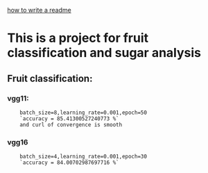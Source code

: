 [how to write a readme](https://blog.csdn.net/Bone_ACE/article/details/48318675)
# This is a project for fruit classification and sugar analysis
## Fruit classification:
### vgg11:
        batch_size=8,learning_rate=0.001,epoch=50
        `accuracy = 85.41300527240773 %`
        and curl of convergence is smooth
### vgg16
        batch_size=4,learning_rate=0.001,epoch=30
        `accuracy = 84.00702987697716 %`